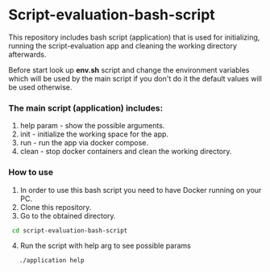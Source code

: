 # Script-evaluation-bash-script

This repository includes bash script (application) that is used for initializing,
running the script-evaluation app and cleaning the working directory afterwards.

Before start look up **env.sh** script and change the environment variables which will be
used by the main script if you don't do it the default values will be used otherwise.

### The main script (application) includes:

1) help param - show the possible arguments.
2) init - initialize the working space for the app.
3) run - run the app via docker compose.
4) clean - stop docker containers and clean the working directory.

### How to use

1) In order to use this bash script you need to have Docker running on your PC.
2) Clone this repository.
3) Go to the obtained directory.
```bash
 cd script-evaluation-bash-script
```
4) Run the script with help arg to see possible params
```bash
   ./application help 
```
